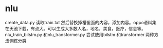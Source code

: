 # nlu
create_data.py 读取train.txt 然后替换掉槽里面的内容，添加内容。oppo语料集在天池下载，有点大。可以生成大多数人名，地名，美食，医疗，信息等。
nlu_train_bilstm.py 和nlu_transformer.py  尝试使用bilstm 和transformer 两种方法训练分类




